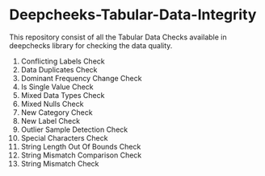 # Deepcheeks-Tabular-Data-Integrity

This repository consist of all the Tabular Data Checks available in deepchecks library for checking the data quality.

1. Conflicting Labels Check
2. Data Duplicates Check
3. Dominant Frequency Change Check
4. Is Single Value Check
5. Mixed Data Types Check
6. Mixed Nulls Check
7. New Category Check
8. New Label Check
9. Outlier Sample Detection Check
10. Special Characters Check
11. String Length Out Of Bounds Check
12. String Mismatch Comparison Check
13. String Mismatch Check
